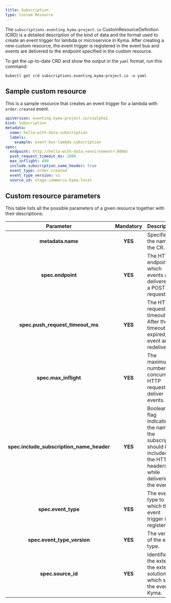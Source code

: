 ```yaml
---
title: Subscription
type: Custom Resource
---
```


The `subscriptions.eventing.kyma-project.io` CustomResourceDefinition (CRD) is a detailed description of the kind of data and the format used to create an event trigger for lambda or microservice in Kyma. After creating a new custom resource, the event trigger is registered in the event bus and events are delivered to the endpoint specified in the custom resource.

To get the up-to-date CRD and show the output in the `yaml` format, run this command:

```
kubectl get crd subscriptions.eventing.kyma-project.io -o yaml
```

## Sample custom resource

This is a sample resource that creates an event trigger for a lambda with `order.created` event.

```yaml
apiVersion: eventing.kyma-project.io/v1alpha1
kind: Subscription
metadata:
  name: hello-with-data-subscription
  labels:
    example: event-bus-lambda-subscription
spec:
  endpoint: http://hello-with-data.<environment>:8080/
  push_request_timeout_ms: 2000
  max_inflight: 400
  include_subscription_name_header: true
  event_type: order.created
  event_type_version: v1
  source_id: stage.commerce.kyma.local
```

## Custom resource parameters

This table lists all the possible parameters of a given resource together with their descriptions:

| Parameter                                 | Mandatory | Description                                                                                                                |
|:-----------------------------------------:|:---------:|:---------------------------------------------------------------------------------------------------------------------------|
| **metadata.name**                         | **YES**   | Specifies the name of the CR.                                                                                              |
| **spec.endpoint**                         | **YES**   | The HTTP endpoint to which events are delivered as a POST request.                                                         |
| **spec.push_request_timeout_ms**          | **YES**   | The HTTP request timeout. After the timeout has expired, event are redelivered.                                            |
| **spec.max_inflight**                     | **YES**   | The maximum number of concurrent HTTP requests to deliver events.                                                          |
| **spec.include_subscription_name_header** | **YES**   | Boolean flag indicating if the name of the subscription should be included in the HTTP headers while delivering the event. |
| **spec.event_type**                       | **YES**   | The event type to which the event trigger is registered.                                                                   |
| **spec.event_type_version**               | **YES**   | The version of the event type.                                                                                             |
| **spec.source_id**                        | **YES**   | Identifies the external the external solution which sent the event to Kyma.                                                |
